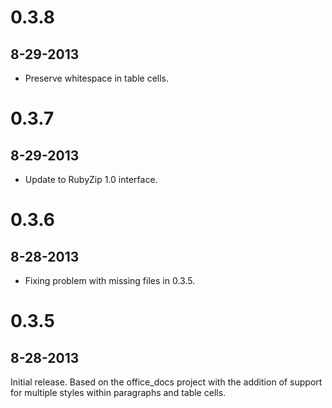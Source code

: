 # 0.3.8

## 8-29-2013

- Preserve whitespace in table cells.

# 0.3.7

## 8-29-2013

- Update to RubyZip 1.0 interface.

# 0.3.6

## 8-28-2013

- Fixing problem with missing files in 0.3.5.

# 0.3.5

## 8-28-2013

Initial release. Based on the office_docs project with the addition of support for multiple styles within paragraphs and table cells.